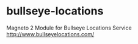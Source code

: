 # bullseye-locations
Magneto 2 Module for Bullseye Locations Service http://www.bullseyelocations.com/
